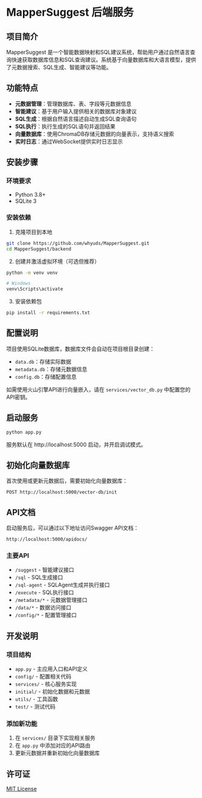 # MapperSuggest 后端服务

## 项目简介

MapperSuggest 是一个智能数据映射和SQL建议系统，帮助用户通过自然语言查询快速获取数据库信息和SQL查询建议。系统基于向量数据库和大语言模型，提供了元数据搜索、SQL生成、智能建议等功能。

## 功能特点

- **元数据管理**：管理数据库、表、字段等元数据信息
- **智能建议**：基于用户输入提供相关的数据库对象建议
- **SQL生成**：根据自然语言描述自动生成SQL查询语句
- **SQL执行**：执行生成的SQL语句并返回结果
- **向量数据库**：使用ChromaDB存储元数据的向量表示，支持语义搜索
- **实时日志**：通过WebSocket提供实时日志显示

## 安装步骤

### 环境要求

- Python 3.8+
- SQLite 3

### 安装依赖

1. 克隆项目到本地

```bash
git clone https://github.com/whyuds/MapperSuggest.git
cd MapperSuggest/backend
```

2. 创建并激活虚拟环境（可选但推荐）

```bash
python -m venv venv

# Windows
venv\Scripts\activate
```

3. 安装依赖包

```bash
pip install -r requirements.txt
```

## 配置说明

项目使用SQLite数据库，数据库文件会自动在项目根目录创建：

- `data.db`：存储实际数据
- `metadata.db`：存储元数据信息
- `config.db`：存储配置信息

如需使用火山引擎API进行向量嵌入，请在 `services/vector_db.py` 中配置您的API密钥。

## 启动服务

```bash
python app.py
```

服务默认在 http://localhost:5000 启动，并开启调试模式。

## 初始化向量数据库

首次使用或更新元数据后，需要初始化向量数据库：

```
POST http://localhost:5000/vector-db/init
```

## API文档

启动服务后，可以通过以下地址访问Swagger API文档：

```
http://localhost:5000/apidocs/
```

### 主要API

- `/suggest` - 智能建议接口
- `/sql` - SQL生成接口
- `/sql-agent` - SQLAgent生成并执行接口
- `/execute` - SQL执行接口
- `/metadata/*` - 元数据管理接口
- `/data/*` - 数据访问接口
- `/config/*` - 配置管理接口

## 开发说明

### 项目结构

- `app.py` - 主应用入口和API定义
- `config/` - 配置相关代码
- `services/` - 核心服务实现
- `initial/` - 初始化数据和元数据
- `utils/` - 工具函数
- `test/` - 测试代码

### 添加新功能

1. 在 `services/` 目录下实现相关服务
2. 在 `app.py` 中添加对应的API路由
3. 更新元数据并重新初始化向量数据库

## 许可证

[MIT License](LICENSE)